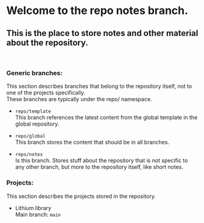 # Welcome to the repo notes branch.
## This is the place to store notes and other material about the repository.
<br>

### Generic branches:
This section describes branches that belong to the repository itself, not to one of the projects specifically.  
These branches are typically under the repo/ namespace.

- `repo/template`  
    This branch references the latest content from the global template in the global repository.

- `repo/global`  
    This branch stores the content that should be in all branches.

- `repo/notes`  
    Is this branch. Stores stuff about the repository that is not specific to any other branch, but more to the repository itself, like short notes.

### Projects:
This section describes the projects stored in the repository.

- Lithium library  
    Main branch: `main`  
